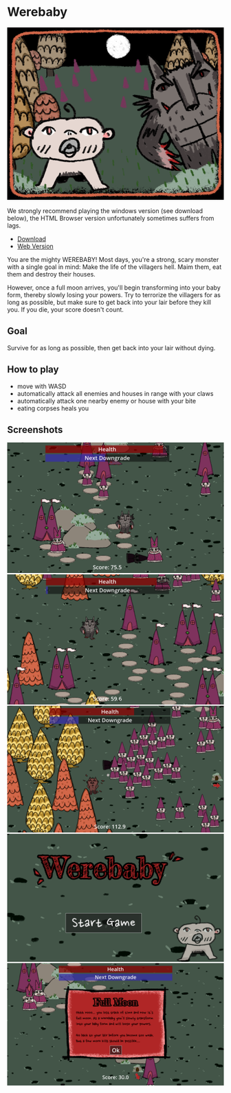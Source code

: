 # Werebaby

![Werebaby Logo](Icon.png)

We strongly recommend playing the windows version (see download below), the HTML Browser version unfortunately sometimes suffers from lags.

* [Download](https://github.com/TheJP/GMTKGameJam2023/releases/)
* [Web Version](https://orng-studio.itch.io/werebaby)

You are the mighty WEREBABY! Most days, you're a strong, scary monster with a single goal in mind: Make the life of the villagers hell. Maim them, eat them and destroy their houses.

However, once a full moon arrives, you'll begin transforming into your baby form, thereby slowly losing your powers. Try to terrorize the villagers for as long as possible, but make sure to get back into your lair before they kill you. If you die, your score doesn't count.

## Goal

Survive for as long as possible, then get back into your lair without dying.

## How to play

* move with WASD
* automatically attack all enemies and houses in range with your claws
* automatically attack one nearby enemy or house with your bite
* eating corpses heals you

## Screenshots

![Game Screenshot](Screenshots/screen1.png)
![Game Screenshot](Screenshots/screen2.png)
![Game Screenshot](Screenshots/screen3.png)
![Game Screenshot](Screenshots/screen4.png)
![Game Screenshot](Screenshots/screen5.png)
